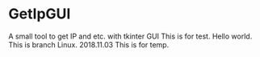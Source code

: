 # GetIpGUI
A small tool to get IP and etc. with tkinter GUI
This is for test.
Hello world.
This is branch Linux. 2018.11.03
This is for temp.
